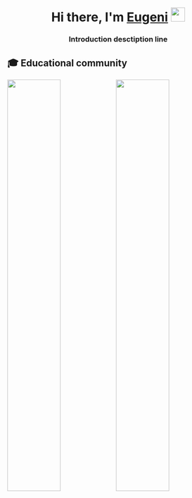<h1 align="center">Hi there, I'm <a href="https://daniilshat.ru/" target="_blank">Eugeni</a> 
<img src="https://github.com/blackcater/blackcater/raw/main/images/Hi.gif" height="32"/></h1>
<h3 align="center">Introduction desctiption line</h3>

## 🎓 Educational community

<div style="width: 100%;">
    <a href="https://leetcode.com/egrivtsov/"><img src="https://leetcard.jacoblin.cool/egrivtsov?border=0" style="width: 49%; float: left;"></a>
    <a href="https://www.codewars.com/users/egrivtsov"><img src="https://github.r2v.ch/codewars?user=egrivtsov&theme=light&hide_clan=true" style="width: 49%; float: left;"></a>
</div>




 
